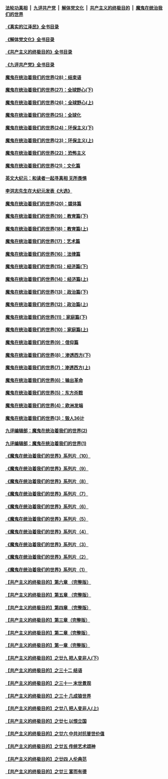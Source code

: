 ####  [法轮功真相](../../../../basic/blob/master/README.md?t=07120902) &nbsp;|&nbsp; [九评共产党](../../../../9ping.md/blob/master/README.md?t=07120902) &nbsp;|&nbsp; [解体党文化](../../../../jtdwh.md/blob/master/README.md?t=07120902)  &nbsp;|&nbsp; [共产主义的终极目的](../../../../gczydzjmd.md/blob/master/README.md?t=07120902) &nbsp;|&nbsp; [魔鬼在统治我们的世界](../../../../mgztzwmdsj.md/blob/master/README.md?t=07120902) 

#### [《真实的江泽民》全书目录](../pages/nsc422/n13721399.md?t=07120902) 

#### [《解体党文化》全书目录](../pages/nsc422/n13721157.md?t=07120902) 

#### [《共产主义的终极目的》全书目录](../pages/nsc422/n13721048.md?t=07120902) 

#### [《九评共产党》全书目录](../pages/nsc422/n13708085.md?t=07120902) 

#### [魔鬼在统治着我们的世界(28)：结束语](../pages/nsc422/n10936246.md?t=07120902) 

#### [魔鬼在统治着我们的世界(27)：全球野心(下)](../pages/nsc422/n10928319.md?t=07120902) 

#### [魔鬼在统治着我们的世界(26)：全球野心(上)](../pages/nsc422/n10900318.md?t=07120902) 

#### [魔鬼在统治着我们的世界(25)：全球化](../pages/nsc422/n10788205.md?t=07120902) 

#### [魔鬼在统治着我们的世界(24)：环保主义(下)](../pages/nsc422/n10695307.md?t=07120902) 

#### [魔鬼在统治着我们的世界(23)：环保主义(上)](../pages/nsc422/n10688613.md?t=07120902) 

#### [魔鬼在统治着我们的世界(22)：恐怖主义](../pages/nsc422/n10614727.md?t=07120902) 

#### [魔鬼在统治着我们的世界(21)：文化篇](../pages/nsc422/n10597706.md?t=07120902) 

#### [英文大纪元：和读者一起寻真相 无所畏惧](../pages/nsc422/n12542027.md?t=07120902) 

#### [李洪志先生在大纪元发表《大选》](../pages/nsc422/n12534746.md?t=07120902) 

#### [魔鬼在统治着我们的世界(20)：媒体篇](../pages/nsc422/n10586579.md?t=07120902) 

#### [魔鬼在统治着我们的世界(19)：教育篇(下)](../pages/nsc422/n10564808.md?t=07120902) 

#### [魔鬼在统治着我们的世界(18)：教育篇(上)](../pages/nsc422/n10526970.md?t=07120902) 

#### [魔鬼在统治着我们的世界(17)：艺术篇](../pages/nsc422/n10499093.md?t=07120902) 

#### [魔鬼在统治着我们的世界(16)：法律篇](../pages/nsc422/n10485969.md?t=07120902) 

#### [魔鬼在统治着我们的世界(15)：经济篇(下)](../pages/nsc422/n10469975.md?t=07120902) 

#### [魔鬼在统治着我们的世界(14)：经济篇(上)](../pages/nsc422/n10457370.md?t=07120902) 

#### [魔鬼在统治着我们的世界(13)：政治篇(下)](../pages/nsc422/n10448270.md?t=07120902) 

#### [魔鬼在统治着我们的世界(12)：政治篇(上)](../pages/nsc422/n10444576.md?t=07120902) 

#### [魔鬼在统治着我们的世界(11)：家庭篇(下)](../pages/nsc422/n10440961.md?t=07120902) 

#### [魔鬼在统治着我们的世界(10)：家庭篇(上)](../pages/nsc422/n10435448.md?t=07120902) 

#### [魔鬼在统治着我们的世界(9)：信仰篇](../pages/nsc422/n10432159.md?t=07120902) 

#### [魔鬼在统治着我们的世界(8)：渗透西方(下)](../pages/nsc422/n10429603.md?t=07120902) 

#### [魔鬼在统治着我们的世界(7)：渗透西方(上)](../pages/nsc422/n10426013.md?t=07120902) 

#### [魔鬼在统治着我们的世界(6)：输出革命](../pages/nsc422/n10421536.md?t=07120902) 

#### [魔鬼在统治着我们的世界(5)：东方杀戮](../pages/nsc422/n10417707.md?t=07120902) 

#### [魔鬼在统治着我们的世界(4)：欧洲发端](../pages/nsc422/n10414890.md?t=07120902) 

#### [魔鬼在统治着我们的世界(3)：毁人36计](../pages/nsc422/n10411583.md?t=07120902) 

#### [九评编辑部：魔鬼在统治着我们的世界(2)](../pages/nsc422/n10410036.md?t=07120902) 

#### [九评编辑部：魔鬼在统治着我们的世界(1)](../pages/nsc422/n10406825.md?t=07120902) 

#### [《魔鬼在统治着我们的世界》系列片（10）](../pages/nsc422/n12292670.md?t=07120902) 

#### [《魔鬼在统治着我们的世界》系列片（9）](../pages/nsc422/n12290859.md?t=07120902) 

#### [《魔鬼在统治着我们的世界》系列片（8）](../pages/nsc422/n12287445.md?t=07120902) 

#### [《魔鬼在统治着我们的世界》系列片（7）](../pages/nsc422/n12283425.md?t=07120902) 

#### [《魔鬼在统治着我们的世界》系列片（6）](../pages/nsc422/n12282314.md?t=07120902) 

#### [《魔鬼在统治着我们的世界》系列片（5）](../pages/nsc422/n12281419.md?t=07120902) 

#### [《魔鬼在统治着我们的世界》系列片（4）](../pages/nsc422/n12274024.md?t=07120902) 

#### [《魔鬼在统治着我们的世界》系列片（3）](../pages/nsc422/n12271322.md?t=07120902) 

#### [《魔鬼在统治着我们的世界》系列片（2）](../pages/nsc422/n12269049.md?t=07120902) 

#### [《魔鬼在统治着我们的世界》系列片（1）](../pages/nsc422/n12267575.md?t=07120902) 

#### [【共产主义的终极目的】第六章 （完整版）](../pages/nsc422/n11428913.md?t=07120902) 

#### [【共产主义的终极目的】第五章 （完整版）](../pages/nsc422/n11428912.md?t=07120902) 

#### [【共产主义的终极目的】第四章 （完整版）](../pages/nsc422/n11428907.md?t=07120902) 

#### [【共产主义的终极目的】第三章（完整版）](../pages/nsc422/n11428848.md?t=07120902) 

#### [【共产主义的终极目的】第二章（完整版）](../pages/nsc422/n11428831.md?t=07120902) 

#### [【共产主义的终极目的】第一章（完整版）](../pages/nsc422/n11417651.md?t=07120902) 

#### [【共产主义的终极目的】之廿九 把人变非人(下)](../pages/nsc422/n11344140.md?t=07120902) 

#### [【共产主义的终极目的】之三十二 结语](../pages/nsc422/n11360535.md?t=07120902) 

#### [【共产主义的终极目的】之三十一 末世景观](../pages/nsc422/n11351129.md?t=07120902) 

#### [【共产主义的终极目的】之三十 几成狼世界](../pages/nsc422/n11348280.md?t=07120902) 

#### [【共产主义的终极目的】之廿八 把人变非人(上)](../pages/nsc422/n11340492.md?t=07120902) 

#### [【共产主义的终极目的】之廿七 以恨立国](../pages/nsc422/n11336944.md?t=07120902) 

#### [【共产主义的终极目的】之廿六 中共对抗普世价值](../pages/nsc422/n11324785.md?t=07120902) 

#### [【共产主义的终极目的】之廿五 传统艺术颂神](../pages/nsc422/n11296396.md?t=07120902) 

#### [【共产主义的终极目的】之廿四 人伦典范](../pages/nsc422/n11296397.md?t=07120902) 

#### [【共产主义的终极目的】之廿三 富而有德](../pages/nsc422/n11283598.md?t=07120902) 

